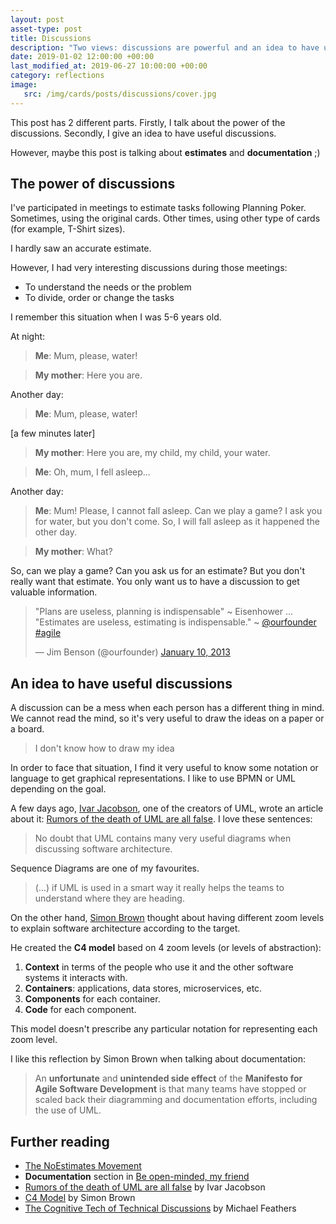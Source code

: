 ```yaml
---
layout: post
asset-type: post
title: Discussions
description: "Two views: discussions are powerful and an idea to have useful discussions"
date: 2019-01-02 12:00:00 +00:00
last_modified_at: 2019-06-27 10:00:00 +00:00
category: reflections
image:
   src: /img/cards/posts/discussions/cover.jpg
---
```


This post has 2 different parts. Firstly, I talk about the power of the discussions. Secondly, I give an idea to have useful discussions.

However, maybe this post is talking about **estimates** and **documentation** ;)

## The power of discussions

I've participated in meetings to estimate tasks following Planning Poker. Sometimes, using the original cards. Other times, using other type of cards (for example, T-Shirt sizes).

I hardly saw an accurate estimate. 

However, I had very interesting discussions during those meetings:

* To understand the needs or the problem
* To divide, order or change the tasks

I remember this situation when I was 5-6 years old.

At night:

> **Me**: Mum, please, water!

> **My mother**: Here you are.

Another day:

> **Me**: Mum, please, water!

[a few minutes later]

> **My mother**: Here you are, my child, my child, your water.

> **Me**: Oh, mum, I fell asleep...

Another day:

> **Me**: Mum! Please, I cannot fall asleep. Can we play a game? I ask you for water, but you don't come. So, I will fall asleep as it happened the other day.

> **My mother**: What?

So, can we play a game? Can you ask us for an estimate? But you don't really want that estimate. You only want us to have a discussion to get valuable information.

<blockquote class="twitter-tweet" data-lang="en"><p lang="en" dir="ltr">&quot;Plans are useless, planning is indispensable&quot; ~ Eisenhower ... &quot;Estimates are useless, estimating is indispensable.&quot; ~ <a href="https://twitter.com/ourfounder?ref_src=twsrc%5Etfw">@ourfounder</a> <a href="https://twitter.com/hashtag/agile?src=hash&amp;ref_src=twsrc%5Etfw">#agile</a></p>&mdash; Jim Benson (@ourfounder) <a href="https://twitter.com/ourfounder/status/289236235208249345?ref_src=twsrc%5Etfw">January 10, 2013</a></blockquote>
<script async src="https://platform.twitter.com/widgets.js" charset="utf-8"></script>

## An idea to have useful discussions

A discussion can be a mess when each person has a different thing in mind. We cannot read the mind, so it's very useful to draw the ideas on a paper or a board.

> I don't know how to draw my idea

In order to face that situation, I find it very useful to know some notation or language to get graphical representations. I like to use BPMN or UML depending on the goal. 

A few days ago, [Ivar Jacobson](https://twitter.com/ivarjacobson), one of the creators of UML, wrote an article about it: [Rumors of the death of UML are all false](https://www.linkedin.com/pulse/rumors-death-uml-all-false-ivar-jacobson/). I love these sentences:

> No doubt that UML contains many very useful diagrams when discussing software architecture.

Sequence Diagrams are one of my favourites.

> (...) if UML is used in a smart way it really helps the teams to understand where they are heading.

On the other hand, [Simon Brown](https://twitter.com/simonbrown) thought about having different zoom levels to explain software architecture according to the target. 

He created the **C4 model** based on 4 zoom levels (or levels of abstraction):

1. **Context** in terms of the people who use it and the other software systems it interacts with.
2. **Containers**: applications, data stores, microservices, etc.
3. **Components** for each container.
4. **Code** for each component.

This model doesn't prescribe any particular notation for representing each zoom level.

I like this reflection by Simon Brown when talking about documentation:

> An **unfortunate** and **unintended side effect** of the **Manifesto for Agile Software Development** is that many teams have stopped or scaled back their diagramming and documentation efforts, including the use of UML.

## Further reading

* [The NoEstimates Movement](https://ronjeffries.com/xprog/articles/the-noestimates-movement/)
* **Documentation** section in [Be open-minded, my friend](/2018/07/05/be-open-minded-my-friend.html)
* [Rumors of the death of UML are all false](https://www.linkedin.com/pulse/rumors-death-uml-all-false-ivar-jacobson/) by Ivar Jacobson
* [C4 Model](https://c4model.com) by Simon Brown
* [The Cognitive Tech of Technical Discussions](https://michaelfeathers.silvrback.com/the-cognitive-tech-of-technical-discussions) by Michael Feathers
